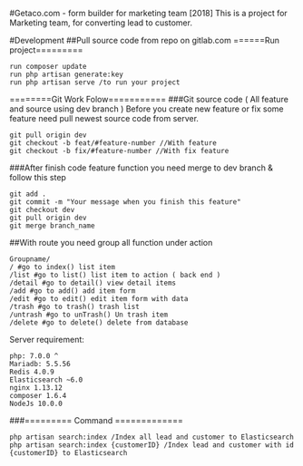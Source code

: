 #Getaco.com - form builder for marketing team [2018]
This is a project for Marketing team, for converting lead to customer.


#Development
##Pull source code from repo on gitlab.com
======Run project=========
```
run composer update
run php artisan generate:key
run php artisan serve /to run your project
```

========Git Work Folow===========
###Git source code ( All feature and source using dev branch )
Before you create new feature or fix some feature need pull newest source code from server.

```
git pull origin dev
git checkout -b feat/#feature-number //With feature 
git checkout -b fix/#feature-number //With fix feature
```

###After finish code feature function you need merge to dev branch & follow this step

```
git add .
git commit -m "Your message when you finish this feature"
git checkout dev
git pull origin dev
git merge branch_name
```

##With route you need group all function under action

```
Groupname/
/ #go to index() list item
/list #go to list() list item to action ( back end )
/detail #go to detail() view detail items
/add #go to add() add item form
/edit #go to edit() edit item form with data 
/trash #go to trash() trash list
/untrash #go to unTrash() Un trash item
/delete #go to delete() delete from database
```
Server requirement:
```
php: 7.0.0 ^
Mariadb: 5.5.56
Redis 4.0.9
Elasticsearch ~6.0
nginx 1.13.12
composer 1.6.4
NodeJs 10.0.0
```
###========= Command =============

```
php artisan search:index /Index all lead and customer to Elasticsearch
php artisan search:index {customerID} /Index lead and customer with id {customerID} to Elasticsearch
```